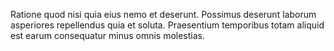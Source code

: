 Ratione quod nisi quia eius nemo et deserunt. Possimus deserunt laborum asperiores repellendus quia et soluta. Praesentium temporibus totam aliquid est earum consequatur minus omnis molestias.